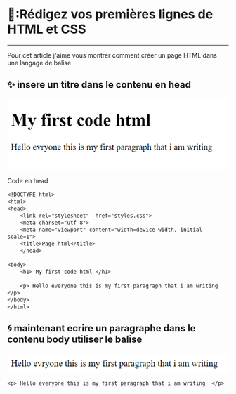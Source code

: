 # 🔖:Rédigez vos premières lignes de HTML et CSS
---------------------------------------------



Pour cet article j'aime vous montrer comment créer un page HTML dans une langage de balise  

✨ insere un titre dans le contenu en head 
-------------------------------------------

![](images/1.0.PNG)

Code en head 
```
<!DOCTYPE html>
<html>
<head>
	<link rel="stylesheet"  href="styles.css">
	<meta charset="utf-8">
	<meta name="viewport" content="width=device-width, initial-scale=1">
	<title>Page html</title>
	</head>

<body>
	<h1> My first code html </h1>

	<p> Hello everyone this is my first paragraph that i am writing  </p>
</body>
</html>
```

🌀 maintenant ecrire un paragraphe dans le contenu body  utiliser le balise <p>
--------------------------------------------------------

![](images/1.2.PNG)

```
<p> Hello everyone this is my first paragraph that i am writing  </p>
```




